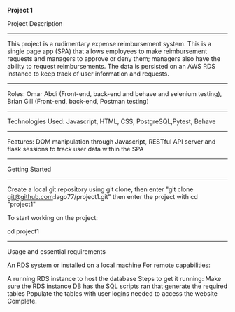 **Project 1**

Project Description

-------------------

This project is a rudimentary expense reimbursement system. This is a single page app (SPA) that allows employees to make reimbursement requests and managers to approve or deny them; managers also have the ability to request reimbursements. The data is persisted on an AWS RDS instance to keep track of user information and requests.

-----------------

Roles: Omar Abdi (Front-end, back-end and behave and selenium testing), Brian Gill (Front-end, back-end, Postman testing)

-----------------

Technologies Used: Javascript, HTML, CSS, PostgreSQL,Pytest, Behave

-----------------

Features: DOM manipulation through Javascript, RESTful API server and flask sessions to track user data within the SPA

-----------------

Getting Started

-----------------


Create a local git repository using git clone, then enter "git clone git@github.com:lago77/project1.git" then enter the project with cd "project1"

To start working on the project:

cd project1

-----------------

Usage and essential requirements

An RDS system or installed on a local machine
For remote capabilities:

A running RDS instance to host the database
Steps to get it running:
Make sure the RDS instance DB has the SQL scripts ran that generate the required tables
Populate the tables with user logins needed to access the website
Complete.